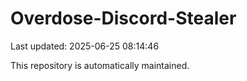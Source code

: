 # Overdose-Discord-Stealer

Last updated: 2025-06-25 08:14:46

This repository is automatically maintained.
